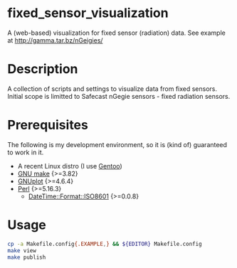 fixed_sensor_visualization
==========================

A (web-based) visualization for fixed sensor (radiation) data.
See example at http://gamma.tar.bz/nGeigies/

# Description

A collection of scripts and settings to visualize data from fixed sensors. Initial scope is limitted to Safecast nGegie sensors - fixed radiation sensors.

# Prerequisites

The following is my development environment, so it is (kind of) guaranteed to work in it.
* A recent Linux distro (I use [Gentoo](http://gentoo.org/))
* [GNU make](https://www.gnu.org/software/make/) {>=3.82}
* [GNUplot](http://gnuplot.info/) {>=4.6.4}
* [Perl](http://perl.org/) {>=5.16.3}
	* [DateTime::Format::ISO8601](http://search.cpan.org/~jhoblitt/DateTime-Format-ISO8601-0.08/) {>=0.0.8}

# Usage
```bash
cp -a Makefile.config{.EXAMPLE,} && ${EDITOR} Makefile.config
make view
make publish
```
